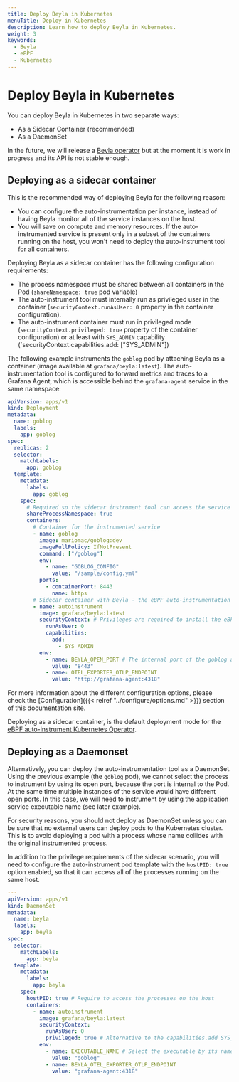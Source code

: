 ```yaml
---
title: Deploy Beyla in Kubernetes
menuTitle: Deploy in Kubernetes
description: Learn how to deploy Beyla in Kubernetes.
weight: 3
keywords:
  - Beyla
  - eBPF
  - Kubernetes
---
```


# Deploy Beyla in Kubernetes

You can deploy Beyla in Kubernetes in two separate ways:

- As a Sidecar Container (recommended)
- As a DaemonSet

In the future, we will release a [Beyla operator](https://github.com/grafana/beyla-operator)
but at the moment it is work in progress and its API is not stable enough. 

## Deploying as a sidecar container

This is the recommended way of deploying Beyla for the following reason:

- You can configure the auto-instrumentation per instance, instead of having
  Beyla monitor all of the service instances on the host.
- You will save on compute and memory resources. If the auto-instrumented service is present only in a subset
  of the containers running on the host, you won't need to deploy the auto-instrument tool for all containers.

Deploying Beyla as a sidecar container has the following configuration
requirements:

- The process namespace must be shared between all containers in the Pod (`shareNamespace: true`
  pod variable)
- The auto-instrument tool must internally run as privileged user in the container
  (`securityContext.runAsUser: 0` property in the container configuration).
- The auto-instrument container must run in privileged mode (`securityContext.privileged: true` property of the
  container configuration) or at least with `SYS_ADMIN` capability (`securityContext.capabilities.add: ["SYS_ADMIN"])

The following example instruments the `goblog` pod by attaching Beyla
as a container (image available at `grafana/beyla:latest`). The
auto-instrumentation tool is configured to forward metrics and traces to a Grafana Agent,
which is accessible behind the `grafana-agent` service in the same namespace:

```yaml
apiVersion: apps/v1
kind: Deployment
metadata:
  name: goblog
  labels:
    app: goblog
spec:
  replicas: 2
  selector:
    matchLabels:
      app: goblog
  template:
    metadata:
      labels:
        app: goblog
    spec:
      # Required so the sidecar instrument tool can access the service process
      shareProcessNamespace: true
      containers:
        # Container for the instrumented service
        - name: goblog
          image: mariomac/goblog:dev
          imagePullPolicy: IfNotPresent
          command: ["/goblog"]
          env:
            - name: "GOBLOG_CONFIG"
              value: "/sample/config.yml"
          ports:
            - containerPort: 8443
              name: https
        # Sidecar container with Beyla - the eBPF auto-instrumentation tool
        - name: autoinstrument
          image: grafana/beyla:latest
          securityContext: # Privileges are required to install the eBPF probes
            runAsUser: 0
            capabilities:
              add:
                - SYS_ADMIN
          env:
            - name: BEYLA_OPEN_PORT # The internal port of the goblog application container
              value: "8443"
            - name: OTEL_EXPORTER_OTLP_ENDPOINT
              value: "http://grafana-agent:4318"
```

For more information about the different configuration options, please check the
[Configuration]({{< relref "../configure/options.md" >}}) section of this documentation site.

Deploying as a sidecar container, is the default deployment mode for the
[eBPF auto-instrument Kubernetes Operator](https://github.com/grafana/beyla-operator).

## Deploying as a Daemonset

Alternatively, you can deploy the auto-instrumentation tool as a DaemonSet. Using the
previous example (the `goblog` pod), we cannot select the process to instrument by using
its open port, because the port is internal to the Pod. At the same time multiple instances of the
service would have different open ports. In this case, we will need to instrument by
using the application service executable name (see later example).

For security reasons, you should not deploy as DaemonSet unless you can be sure
that no external users can deploy pods to the Kubernetes cluster. This is to avoid
deploying a pod with a process whose name collides with the original instrumented
process.

In addition to the privilege requirements of the sidecar scenario,
you will need to configure the auto-instrument pod template with the `hostPID: true`
option enabled, so that it can access all of the processes running on the same host.

```yaml
---
apiVersion: apps/v1
kind: DaemonSet
metadata:
  name: beyla
  labels:
    app: beyla
spec:
  selector:
    matchLabels:
      app: beyla
  template:
    metadata:
      labels:
        app: beyla
    spec:
      hostPID: true # Require to access the processes on the host
      containers:
        - name: autoinstrument
          image: grafana/beyla:latest
          securityContext:
            runAsUser: 0
            privileged: true # Alternative to the capabilities.add SYS_ADMIN setting
          env:
            - name: EXECUTABLE_NAME # Select the executable by its name instead of OPEN_PORT
              value: "goblog"
            - name: BEYLA_OTEL_EXPORTER_OTLP_ENDPOINT
              value: "grafana-agent:4318"
```
